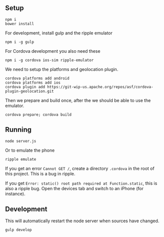 ## Setup

	npm i
	bower install

For development, install gulp and the ripple emulator

	npm i -g gulp

For Cordova development you also need these

	npm i -g cordova ios-sim ripple-emulator

We need to setup the platforms and geolocation plugin.

	cordova platforms add android
	cordova platforms add ios
	cordova plugin add https://git-wip-us.apache.org/repos/asf/cordova-plugin-geolocation.git

Then we prepare and build once, after the we should be able to use the
emulator.

	cordova prepare; cordova build

## Running

	node server.js

Or to emulate the phone

	ripple emulate

If you get an error `Cannot GET /`, create a directory `.cordova` in the
root of this project. This is a bug in ripple.

If you get `Error: static() root path required at Function.static`, this
is also a ripple bug. Open the devices tab and switch to an iPhone (for
instance).

## Development

This will automatically restart the node server when sources have
changed.

	gulp develop
